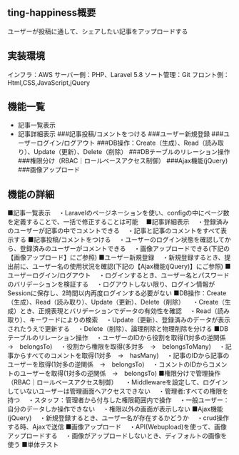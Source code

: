 
## ting-happiness概要
ユーザーが投稿に通して、シェアしたい記事をアップロードする

## 実装環境
インフラ：AWS
サーバー側：PHP、Laravel 5.8
ソート管理：Git
フロント側：Html,CSS,JavaScript,jQuery

## 機能一覧
- 記事一覧表示
- 記事詳細表示
###記事投稿/コメントをつける
###ユーザー新規登録
###ユーザーログイン/ログアウト
###DB操作：Create（生成）、Read（読み取り）、Update（更新）、Delete（削除）
###DBテーブルのリレーション操作
###権限分け（RBAC｜ロールベースアクセス制御）
###Ajax機能(jQuery)
###画像アップロード


## 機能の詳細
■記事一覧表示
　・Laravelのページネーションを使い、configの中にページ数を定義することで、一括で修正することは可能　
■記事詳細表示
　・登録済みのユーザーが記事の中でコメントできる
　・記事と記事のコメントをすべて表示する
■記事投稿/コメントをつける
　・ユーザーのログイン状態を確認してから、登録済みのユーザーがコメントできる
　・画像アップロードできる(下記の【画像アップロード】にご参照)
■ユーザー新規登録
　・新規登録するとき、提出前に、ユーザー名の使用状況を確認(下記の【Ajax機能(jQuery)】にご参照)
■ユーザーログイン/ログアウト
　・ログインするとき、ユーザー名とパスワードのバリデーションを検証する
　・ログアウトしない限り、ログイン情報がSessionに保存し、2時間以内再度ログインする必要がない
■DB操作：Create（生成）、Read（読み取り）、Update（更新）、Delete（削除）
　・Create（生成）とき、正規表現とバリデーションでデータの有効性を確認
　・Read（読み取り）、キーワードによりの検索
　・Update（更新）、登録済みのデータが表示されたうえで更新する
　・Delete（削除）、論理削除と物理削除を分ける
■DBテーブルのリレーション操作
　・ユーザーのIDから役割を取得(1対多の逆関係　→　belongsTo)
　・役割から権限を取得(多対多　→　belongsToMany)
　・記事からすべてのコメントを取得(1対多　→　hasMany)
　・記事のIDから記事のユーザーを取得(1対多の逆関係　→　belongsTo)
　・コメントのIDからコメントのユーザーを取得(1対多の逆関係　→　belongsTo)
■権限分けで管理操作（RBAC｜ロールベースアクセス制御）
　・Middlewareを設定して、ログインしていないユーザーは管理画面へアクセスできない
　・管理者:すべての権限を持つ
　・スタッフ：管理者から付与した権限範囲内で操作
　・一般ユーザー：自分のデータしか操作できない
　・権限以外の画面が表示しない
■Ajax機能(jQuery)
　・新規登録するとき、ユーザー名が存在するかどうか
　・crud操作する時、Ajaxで送信
■画像アップロード
　・API(Webupload)を使って、画像アップロードする
　・画像がアップロードしないとき、ディフォルトの画像を使う
■単体テスト


